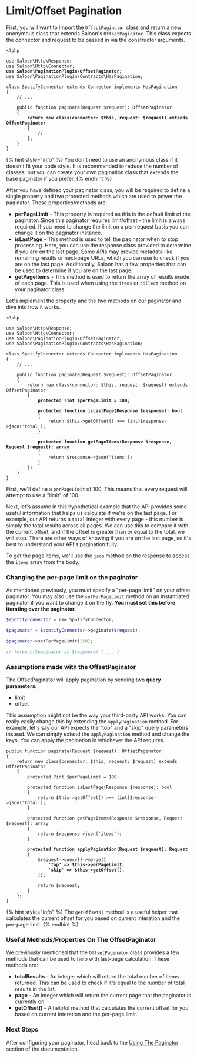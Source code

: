 # Limit/Offset Pagination

First, you will want to import the `OffsetPaginator` class and return a new anonymous class that extends Saloon's `OffsetPaginator`. This class expects the connector and request to be passed in via the constructor arguments.

<pre class="language-php"><code class="lang-php">&#x3C;?php

use Saloon\Http\Response;
use Saloon\Http\Connector;
<strong>use Saloon\PaginationPlugin\OffsetPaginator;
</strong>use Saloon\PaginationPlugin\Contracts\HasPagination;

class SpotifyConnector extends Connector implements HasPagination
{
    // ...
    
    public function paginate(Request $request): OffsetPaginator
    {
<strong>        return new class(connector: $this, request: $request) extends OffsetPaginator
</strong>        {
            //
        };
    }
}
</code></pre>

{% hint style="info" %}
You don't need to use an anonymous class if it doesn't fit your code style. It is recommended to reduce the number of classes, but you can create your own pagination class that extends the base paginator if you prefer.
{% endhint %}

After you have defined your paginator class, you will be required to define a single property and two protected methods which are used to power the paginator. These properties/methods are:

* **perPageLimit** - This property is required as this is the default limit of the paginator. Since this paginator requires limit/offset - the limit is always required. If you need to change the limit on a per-request basis you can change it on the paginator instance.
* **isLastPage** - This method is used to tell the paginator when to stop processing. Here, you can use the response class provided to determine if you are on the last page. Some APIs may provide metadata like remaining results or next-page URLs, which you can use to check if you are on the last page. Additionally, Saloon has a few properties that can be used to determine if you are on the last page.
* **getPageItems** - This method is used to return the array of results inside of each page. This is used when using the `items` or `collect` method on your paginator class.

Let's implement the property and the two methods on our paginator and dive into how it works.

<pre class="language-php"><code class="lang-php">&#x3C;?php

use Saloon\Http\Response;
use Saloon\Http\Connector;
use Saloon\PaginationPlugin\OffsetPaginator;
use Saloon\PaginationPlugin\Contracts\HasPagination;

class SpotifyConnector extends Connector implements HasPagination
{
    // ...
    
    public function paginate(Request $request): OffsetPaginator
    {
        return new class(connector: $this, request: $request) extends OffsetPaginator
        {
<strong>            protected ?int $perPageLimit = 100;
</strong>        
<strong>            protected function isLastPage(Response $response): bool
</strong>            {
                return $this->getOffset() >== (int)$response->json('total');
            }
            
<strong>            protected function getPageItems(Response $response, Request $request): array
</strong>            {
                return $response->json('items');
            }
        };
    }
}
</code></pre>

First, we'll define a `perPageLimit` of 100. This means that every request will attempt to use a "limit" of 100.&#x20;

Next, let's assume in this hypothetical example that the API provides some useful information that helps us calculate if we're on the last page. For example, our API returns a `total` integer with every page - this number is simply the total results across all pages. We can use this to compare it with the current offset, and if the offset is greater than or equal to the total, we will stop. There are other ways of knowing if you are on the last page, so it's best to understand your API's pagination fully.

To get the page items, we'll use the `json` method on the response to access the `items` array from the body.

### Changing the per-page limit on the paginator

As mentioned previously, you must specify a "per-page limit" on your offset paginator. You may also use the `setPerPageLimit` method on an instantiated paginator if you want to change it on the fly. **You must set this before iterating over the paginator.**&#x20;

```php
$spotifyConnector = new SpotifyConnector;

$paginator = $spotifyConnector->paginate($request);

$paginator->setPerPageLimit(250);

// foreach($paginator as $response) { ... }
```

### **Assumptions made with the OffsetPaginator**

The OffsetPaginator will apply pagination by sending two **query parameters**:

* limit
* offset

This assumption might not be the way your third-party API works. You can really easily change this by extending the `applyPagination` method. For example, let's say our API expects the "top" and a "skip" query parameters instead. We can simply extend the `applyPagination` method and change the keys. You can apply the pagination in whichever the API requires.

<pre class="language-php"><code class="lang-php">public function paginate(Request $request): OffsetPaginator
{
    return new class(connector: $this, request: $request) extends OffsetPaginator
    {
        protected ?int $perPageLimit = 100;
    
        protected function isLastPage(Response $response): bool
        {
            return $this->getOffset() >== (int)$response->json('total');
        }
        
        protected function getPageItems(Response $response, Request $request): array
        {
            return $response->json('items');
        }
        
<strong>        protected function applyPagination(Request $request): Request
</strong>        {
            $request->query()->merge([
<strong>                'top' => $this->perPageLimit,
</strong><strong>                'skip' => $this->getOffset(),
</strong>            ]);
    
            return $request;
        }
    };
}
</code></pre>

{% hint style="info" %}
The `getOffset()` method is a useful helper that calculates the current offset for you based on current interation and the per-page limit.
{% endhint %}

### **Useful Methods/Properties On The OffsetPaginator**

We previously mentioned that the `OffsetPaginator` class provides a few methods that can be used to help with last-page calculation. These methods are:

* **totalResults** - An integer which will return the total number of items returned. This can be used to check if it's equal to the number of total results in the list.
* **page** - An integer which will return the current page that the paginator is currently on.
* **getOffset()** - A helpful method that calculates the current offset for you based on current interation and the per-page limit.

### Next Steps

After configuring your paginator, head back to the [Using The Paginator](./#using-the-paginator) section of the documentation.
